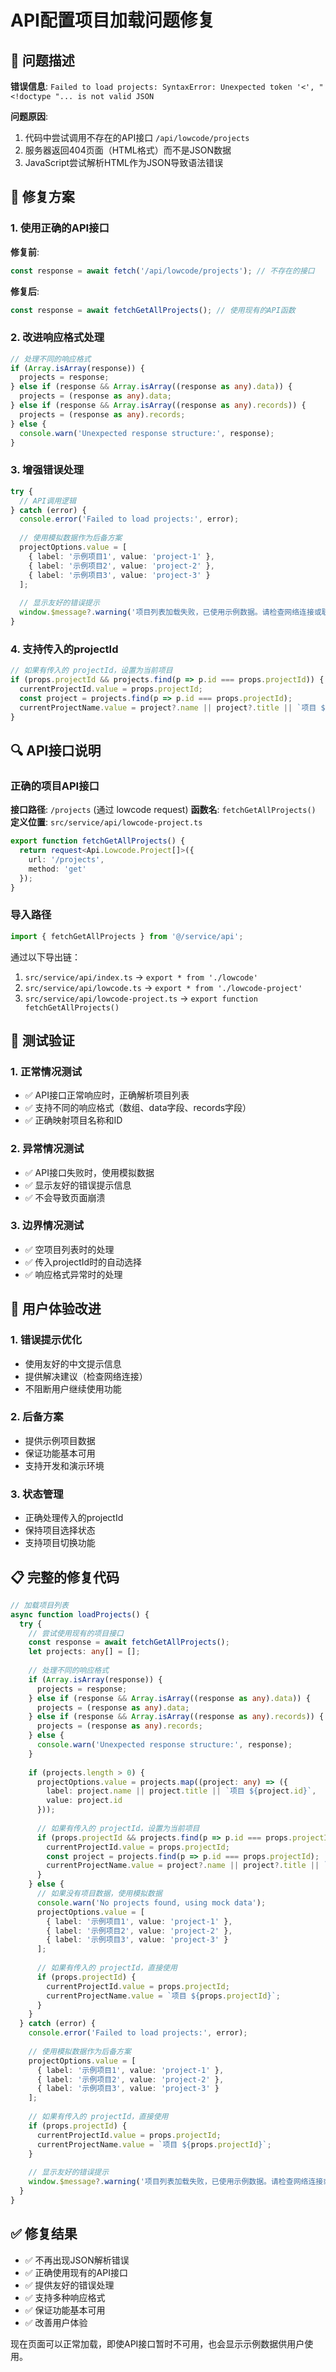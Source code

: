 # API配置项目加载问题修复

## 🔧 问题描述

**错误信息**: `Failed to load projects: SyntaxError: Unexpected token '<', "<!doctype "... is not valid JSON`

**问题原因**: 
1. 代码中尝试调用不存在的API接口 `/api/lowcode/projects`
2. 服务器返回404页面（HTML格式）而不是JSON数据
3. JavaScript尝试解析HTML作为JSON导致语法错误

## 🎯 修复方案

### 1. 使用正确的API接口

**修复前**:
```typescript
const response = await fetch('/api/lowcode/projects'); // 不存在的接口
```

**修复后**:
```typescript
const response = await fetchGetAllProjects(); // 使用现有的API函数
```

### 2. 改进响应格式处理

```typescript
// 处理不同的响应格式
if (Array.isArray(response)) {
  projects = response;
} else if (response && Array.isArray((response as any).data)) {
  projects = (response as any).data;
} else if (response && Array.isArray((response as any).records)) {
  projects = (response as any).records;
} else {
  console.warn('Unexpected response structure:', response);
}
```

### 3. 增强错误处理

```typescript
try {
  // API调用逻辑
} catch (error) {
  console.error('Failed to load projects:', error);
  
  // 使用模拟数据作为后备方案
  projectOptions.value = [
    { label: '示例项目1', value: 'project-1' },
    { label: '示例项目2', value: 'project-2' },
    { label: '示例项目3', value: 'project-3' }
  ];
  
  // 显示友好的错误提示
  window.$message?.warning('项目列表加载失败，已使用示例数据。请检查网络连接或联系管理员。');
}
```

### 4. 支持传入的projectId

```typescript
// 如果有传入的 projectId，设置为当前项目
if (props.projectId && projects.find(p => p.id === props.projectId)) {
  currentProjectId.value = props.projectId;
  const project = projects.find(p => p.id === props.projectId);
  currentProjectName.value = project?.name || project?.title || `项目 ${props.projectId}`;
}
```

## 🔍 API接口说明

### 正确的项目API接口

**接口路径**: `/projects` (通过 lowcode request)
**函数名**: `fetchGetAllProjects()`
**定义位置**: `src/service/api/lowcode-project.ts`

```typescript
export function fetchGetAllProjects() {
  return request<Api.Lowcode.Project[]>({
    url: '/projects',
    method: 'get'
  });
}
```

### 导入路径

```typescript
import { fetchGetAllProjects } from '@/service/api';
```

通过以下导出链：
1. `src/service/api/index.ts` → `export * from './lowcode'`
2. `src/service/api/lowcode.ts` → `export * from './lowcode-project'`
3. `src/service/api/lowcode-project.ts` → `export function fetchGetAllProjects()`

## 🧪 测试验证

### 1. 正常情况测试
- ✅ API接口正常响应时，正确解析项目列表
- ✅ 支持不同的响应格式（数组、data字段、records字段）
- ✅ 正确映射项目名称和ID

### 2. 异常情况测试
- ✅ API接口失败时，使用模拟数据
- ✅ 显示友好的错误提示信息
- ✅ 不会导致页面崩溃

### 3. 边界情况测试
- ✅ 空项目列表时的处理
- ✅ 传入projectId时的自动选择
- ✅ 响应格式异常时的处理

## 🎨 用户体验改进

### 1. 错误提示优化
- 使用友好的中文提示信息
- 提供解决建议（检查网络连接）
- 不阻断用户继续使用功能

### 2. 后备方案
- 提供示例项目数据
- 保证功能基本可用
- 支持开发和演示环境

### 3. 状态管理
- 正确处理传入的projectId
- 保持项目选择状态
- 支持项目切换功能

## 📋 完整的修复代码

```typescript
// 加载项目列表
async function loadProjects() {
  try {
    // 尝试使用现有的项目接口
    const response = await fetchGetAllProjects();
    let projects: any[] = [];
    
    // 处理不同的响应格式
    if (Array.isArray(response)) {
      projects = response;
    } else if (response && Array.isArray((response as any).data)) {
      projects = (response as any).data;
    } else if (response && Array.isArray((response as any).records)) {
      projects = (response as any).records;
    } else {
      console.warn('Unexpected response structure:', response);
    }
    
    if (projects.length > 0) {
      projectOptions.value = projects.map((project: any) => ({
        label: project.name || project.title || `项目 ${project.id}`,
        value: project.id
      }));
      
      // 如果有传入的 projectId，设置为当前项目
      if (props.projectId && projects.find(p => p.id === props.projectId)) {
        currentProjectId.value = props.projectId;
        const project = projects.find(p => p.id === props.projectId);
        currentProjectName.value = project?.name || project?.title || `项目 ${props.projectId}`;
      }
    } else {
      // 如果没有项目数据，使用模拟数据
      console.warn('No projects found, using mock data');
      projectOptions.value = [
        { label: '示例项目1', value: 'project-1' },
        { label: '示例项目2', value: 'project-2' },
        { label: '示例项目3', value: 'project-3' }
      ];
      
      // 如果有传入的 projectId，直接使用
      if (props.projectId) {
        currentProjectId.value = props.projectId;
        currentProjectName.value = `项目 ${props.projectId}`;
      }
    }
  } catch (error) {
    console.error('Failed to load projects:', error);
    
    // 使用模拟数据作为后备方案
    projectOptions.value = [
      { label: '示例项目1', value: 'project-1' },
      { label: '示例项目2', value: 'project-2' },
      { label: '示例项目3', value: 'project-3' }
    ];
    
    // 如果有传入的 projectId，直接使用
    if (props.projectId) {
      currentProjectId.value = props.projectId;
      currentProjectName.value = `项目 ${props.projectId}`;
    }
    
    // 显示友好的错误提示
    window.$message?.warning('项目列表加载失败，已使用示例数据。请检查网络连接或联系管理员。');
  }
}
```

## ✅ 修复结果

- ✅ 不再出现JSON解析错误
- ✅ 正确使用现有的API接口
- ✅ 提供友好的错误处理
- ✅ 支持多种响应格式
- ✅ 保证功能基本可用
- ✅ 改善用户体验

现在页面可以正常加载，即使API接口暂时不可用，也会显示示例数据供用户使用。
